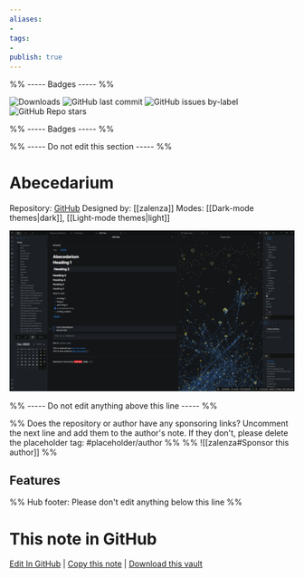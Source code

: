 ```yaml
---
aliases:
- 
tags: 
- 
publish: true
---
```


%% ----- Badges ----- %%

![Downloads](https://img.shields.io/badge/downloads-73-573E7A?style=for-the-badge&logo=)
![GitHub last commit](https://img.shields.io/github/last-commit/zalenza/Abecedarium-theme?color=573E7A&label=last%20update&logo=github&style=for-the-badge)
![GitHub issues by-label](https://img.shields.io/github/issues/zalenza/Abecedarium-theme/help%20wanted?color=573E7A&logo=github&style=for-the-badge) 
![GitHub Repo stars](https://img.shields.io/github/stars/zalenza/Abecedarium-theme?color=573E7A&logo=github&style=for-the-badge)

%% ----- Badges ----- %%

%% ----- Do not edit this section ----- %%

# Abecedarium

Repository: [GitHub](https://github.com/zalenza/Abecedarium-theme)
Designed by: [[zalenza]]
Modes: [[Dark-mode themes|dark]], [[Light-mode themes|light]]



![screenshot](https://github.com/zalenza/Abecedarium-theme/raw/main/abecedarium_dark.png)

%% ----- Do not edit anything above this line ----- %% 

%% Does the repository or author have any sponsoring links? Uncomment the next line and add them to the author's note. If they don't, please delete the placeholder tag: #placeholder/author %%
%% ![[zalenza#Sponsor this author]] %%


## Features



%% Hub footer: Please don't edit anything below this line %%

# This note in GitHub

<span class="git-footer">[Edit In GitHub](https://github.dev/obsidian-community/obsidian-hub/blob/main/02%20-%20Community%20Expansions/02.05%20All%20Community%20Expansions/Themes/Abecedarium.md "git-hub-edit-note") | [Copy this note](https://raw.githubusercontent.com/obsidian-community/obsidian-hub/main/02%20-%20Community%20Expansions/02.05%20All%20Community%20Expansions/Themes/Abecedarium.md "git-hub-copy-note") | [Download this vault](https://github.com/obsidian-community/obsidian-hub/archive/refs/heads/main.zip "git-hub-download-vault") </span>
